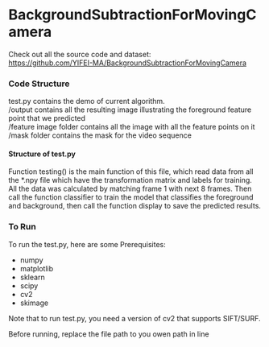 # BackgroundSubtractionForMovingCamera
Check out all the source code and dataset:  
https://github.com/YIFEI-MA/BackgroundSubtractionForMovingCamera

### Code Structure
test.py contains the demo of current algorithm.  
/output contains all the resulting image illustrating the foreground feature point that we predicted  
/feature image folder contains all the image with all the feature points on it  
/mask folder contains the mask for the video sequence

#### Structure of test.py

Function testing() is the main function of this file, which read data from all the *.npy file which have the transformation matrix
and labels for training. All the data was calculated by matching frame 1 with next 8 frames.
Then call the function classifier to train the model that classifies the foreground and background, then call the function display
to save the predicted results.

### To Run
To run the test.py, here are some Prerequisites:
* numpy
* matplotlib
* sklearn
* scipy
* cv2
* skimage

Note that to run test.py, you need a version of cv2 that supports SIFT/SURF.

Before running, replace the file path to you owen path in line 

